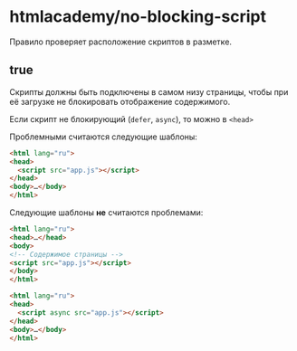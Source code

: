 # htmlacademy/no-blocking-script

Правило проверяет расположение скриптов в разметке.

## true
Скрипты должны быть подключены в самом низу страницы, чтобы при её загрузке не блокировать отображение содержимого.

Если скрипт не блокирующий (`defer`, `async`), то можно в `<head>`

Проблемными считаются следующие шаблоны:
```html
<html lang="ru">
<head>
  <script src="app.js"></script>
</head>
<body>…</body>
</html>
```

Следующие шаблоны **не** считаются проблемами:
```html
<html lang="ru">
<head>…</head>
<body>
<!-- Содержимое страницы -->
<script src="app.js"></script>
</body>
</html>
```

```html
<html lang="ru">
<head>
  <script async src="app.js"></script>
</head>
<body>…</body>
</html>
```

